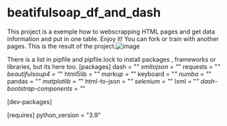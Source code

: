 # beatifulsoap_df_and_dash

This project is a exemple how to webscrapping HTML pages and get data information and put in one table. Enjoy it! You can fork or train with another pages.
This is the result of the project.![image](https://user-images.githubusercontent.com/80533929/166861776-6a788a08-0616-4a68-bb4f-e4ffde351a86.png)



There is a list in pipfile and pipfile.lock to install packages , frameworks or libraries, but its here too.
[packages]
dash = "*"
xmltojson = "*"
requests = "*"
beautifulsoup4 = "*"
html5lib = "*"
markup = "*"
keyboard = "*"
numba = "*"
pandas = "*"
matplotlib = "*"
html-to-json = "*"
selenium = "*"
lxml = "*"
dash-bootstrap-components = "*"

[dev-packages]

[requires]
python_version = "3.9"
